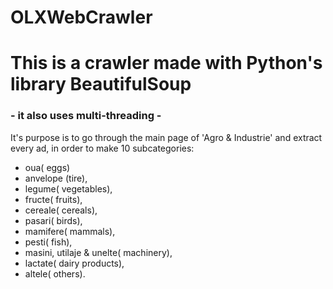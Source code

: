 # OLXWebCrawler
# This is a crawler made with Python's library BeautifulSoup
### - it also uses multi-threading -
It's purpose is to go through the main page of 'Agro & Industrie' and extract every ad, in order to make 10 subcategories:
- oua( eggs)
- anvelope (tire),
- legume( vegetables),
- fructe( fruits),
- cereale( cereals),
- pasari( birds),
- mamifere( mammals),
- pesti( fish),
- masini, utilaje & unelte( machinery),
- lactate( dairy products),
- altele( others).

